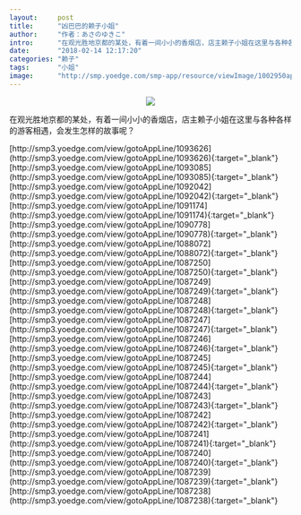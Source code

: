 ```yaml
---
layout:     post
title:      "凶巴巴的赖子小姐"
author:     "作者：あさのゆきこ"
intro:      "在观光胜地京都的某处，有着一间小小的香烟店，店主赖子小姐在这里与各种各样的游客相遇，会发生怎样的故事呢？"
date:       "2018-02-14 12:17:20"
categories: "赖子"
tags:       "小姐"
image:      "http://smp.yoedge.com/smp-app/resource/viewImage/1002950appline.png"
---
```

<div style="text-align: center">
<p><img src="http://smp.yoedge.com/smp-app/resource/viewImage/1002950appline.png"/></p>
</div>
<p class="post-meta">
<span>在观光胜地京都的某处，有着一间小小的香烟店，店主赖子小姐在这里与各种各样的游客相遇，会发生怎样的故事呢？</span>
</p>
[http://smp3.yoedge.com/view/gotoAppLine/1093626](http://smp3.yoedge.com/view/gotoAppLine/1093626){:target="_blank"}
[http://smp3.yoedge.com/view/gotoAppLine/1093085](http://smp3.yoedge.com/view/gotoAppLine/1093085){:target="_blank"}
[http://smp3.yoedge.com/view/gotoAppLine/1092042](http://smp3.yoedge.com/view/gotoAppLine/1092042){:target="_blank"}
[http://smp3.yoedge.com/view/gotoAppLine/1091174](http://smp3.yoedge.com/view/gotoAppLine/1091174){:target="_blank"}
[http://smp3.yoedge.com/view/gotoAppLine/1090778](http://smp3.yoedge.com/view/gotoAppLine/1090778){:target="_blank"}
[http://smp3.yoedge.com/view/gotoAppLine/1088072](http://smp3.yoedge.com/view/gotoAppLine/1088072){:target="_blank"}
[http://smp3.yoedge.com/view/gotoAppLine/1087250](http://smp3.yoedge.com/view/gotoAppLine/1087250){:target="_blank"}
[http://smp3.yoedge.com/view/gotoAppLine/1087249](http://smp3.yoedge.com/view/gotoAppLine/1087249){:target="_blank"}
[http://smp3.yoedge.com/view/gotoAppLine/1087248](http://smp3.yoedge.com/view/gotoAppLine/1087248){:target="_blank"}
[http://smp3.yoedge.com/view/gotoAppLine/1087247](http://smp3.yoedge.com/view/gotoAppLine/1087247){:target="_blank"}
[http://smp3.yoedge.com/view/gotoAppLine/1087246](http://smp3.yoedge.com/view/gotoAppLine/1087246){:target="_blank"}
[http://smp3.yoedge.com/view/gotoAppLine/1087245](http://smp3.yoedge.com/view/gotoAppLine/1087245){:target="_blank"}
[http://smp3.yoedge.com/view/gotoAppLine/1087244](http://smp3.yoedge.com/view/gotoAppLine/1087244){:target="_blank"}
[http://smp3.yoedge.com/view/gotoAppLine/1087243](http://smp3.yoedge.com/view/gotoAppLine/1087243){:target="_blank"}
[http://smp3.yoedge.com/view/gotoAppLine/1087242](http://smp3.yoedge.com/view/gotoAppLine/1087242){:target="_blank"}
[http://smp3.yoedge.com/view/gotoAppLine/1087241](http://smp3.yoedge.com/view/gotoAppLine/1087241){:target="_blank"}
[http://smp3.yoedge.com/view/gotoAppLine/1087240](http://smp3.yoedge.com/view/gotoAppLine/1087240){:target="_blank"}
[http://smp3.yoedge.com/view/gotoAppLine/1087239](http://smp3.yoedge.com/view/gotoAppLine/1087239){:target="_blank"}
[http://smp3.yoedge.com/view/gotoAppLine/1087238](http://smp3.yoedge.com/view/gotoAppLine/1087238){:target="_blank"}



